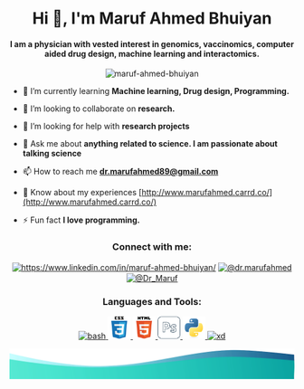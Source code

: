 
<h1 align="center">Hi 👋, I'm Maruf Ahmed Bhuiyan</h1>
<h4 align="center">I am a physician with vested interest in genomics, vaccinomics, computer aided drug design, machine learning and interactomics.</h4>

<p align="center"> <img src="https://komarev.com/ghpvc/?username=maruf-ahmed-bhuiyan&label=Profile%20views&color=0e75b6&style=flat" alt="maruf-ahmed-bhuiyan" /> </p>

- 🌱 I’m currently learning **Machine learning, Drug design, Programming.**

- 👯 I’m looking to collaborate on **research.**

- 🤝 I’m looking for help with **research projects**

- 💬 Ask me about **anything related to science. I am passionate about talking science**

- 📫 How to reach me **dr.marufahmed89@gmail.com**

- 📄 Know about my experiences [http://www.marufahmed.carrd.co/](http://www.marufahmed.carrd.co/)

- ⚡ Fun fact **I love programming.**

<p align="center">
<h3 align="center">Connect with me:</h3>
<p align="center">
<a href="https://linkedin.com/in/https://www.linkedin.com/in/maruf-ahmed-bhuiyan/" target="blank"><img align="center" src="https://cdn.jsdelivr.net/npm/simple-icons@3.0.1/icons/linkedin.svg" alt="https://www.linkedin.com/in/maruf-ahmed-bhuiyan/" height="30" width="40" /></a>
<a href="https://medium.com/@dr.marufahmed" target="blank"><img align="center" src="https://cdn.jsdelivr.net/npm/simple-icons@3.0.1/icons/medium.svg" alt="@dr.marufahmed" height="30" width="40" /></a>
<a href="https://www.hackerrank.com/@Dr_Maruf" target="blank"><img align="center" src="https://cdn.jsdelivr.net/npm/simple-icons@3.0.1/icons/hackerrank.svg" alt="@Dr_Maruf" height="30" width="40" /></a>
</p>

<h3 align="center">Languages and Tools:</h3>
<p align="center"> <a href="https://www.gnu.org/software/bash/" target="_blank"> <img src="https://www.vectorlogo.zone/logos/gnu_bash/gnu_bash-icon.svg" alt="bash" width="40" height="40"/> </a> <a href="https://www.w3schools.com/css/" target="_blank"> <img src="https://raw.githubusercontent.com/devicons/devicon/master/icons/css3/css3-original-wordmark.svg" alt="css3" width="40" height="40"/> </a><a href="https://www.w3.org/html/" target="_blank"> <img src="https://raw.githubusercontent.com/devicons/devicon/master/icons/html5/html5-original-wordmark.svg" alt="html5" width="40" height="40"/> </a> </a> <a href="https://www.photoshop.com/en" target="_blank"> <img src="https://raw.githubusercontent.com/devicons/devicon/master/icons/photoshop/photoshop-line.svg" alt="photoshop" width="40" height="40"/> </a> <a href="https://www.python.org" target="_blank"> <img src="https://raw.githubusercontent.com/devicons/devicon/master/icons/python/python-original.svg" alt="python" width="40" height="40"/> </a> <a href="https://www.adobe.com/products/xd.html" target="_blank"> <img src="https://cdn.worldvectorlogo.com/logos/adobe-xd.svg" alt="xd" width="40" height="40"/> </a> </p>

![footer image](https://github.com/maruf-ahmed-bhuiyan/maruf-ahmed-bhuiyan/blob/master/footer.png)
